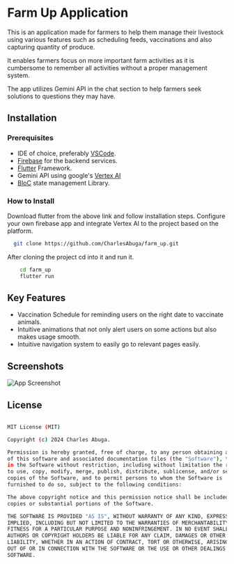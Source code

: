 
# Farm Up Application

This is an application made for farmers to help them manage their livestock using various features such as scheduling feeds, vaccinations and also capturing quantity of produce. 

It enables farmers focus on more important farm activities as it is cumbersome to remember all activities without a proper management system.

The app utilizes Gemini API in the chat section to help farmers seek solutions to questions they may have.


## Installation

### Prerequisites

- IDE of choice, preferably [VSCode](https://code.visualstudio.com/download).
- [Firebase](https://firebase.google.com/) for the backend services.
- [Flutter](https://docs.flutter.dev/get-started/install) Framework.
- Gemini API using google's [Vertex AI](https://firebase.google.com/docs/vertex-ai/get-started)
- [BloC](https://bloclibrary.dev/getting-started/) state management Library.


### How to Install
Download flutter from the above link and follow installation steps. Configure your own firebase app and integrate Vertex AI to the project based on the platform.


```bash
  git clone https://github.com/CharlesAbuga/farm_up.git
```
After cloning the project cd into it and run it.
```bash
    cd farm_up
    flutter run

```
    
## Key Features
- Vaccination Schedule for reminding users on the right date to vaccinate animals.
- Intuitive animations that not only alert users on some actions but also makes usage smooth.
- Intuitive navigation system to easily go to relevant pages easily.
## Screenshots

![App Screenshot](https://via.placeholder.com/468x300?text=App+Screenshot+Here)


## License

```bash

MIT License (MIT)

Copyright (c) 2024 Charles Abuga.

Permission is hereby granted, free of charge, to any person obtaining a copy
of this software and associated documentation files (the "Software"), to deal
in the Software without restriction, including without limitation the rights
to use, copy, modify, merge, publish, distribute, sublicense, and/or sell
copies of the Software, and to permit persons to whom the Software is
furnished to do so, subject to the following conditions:

The above copyright notice and this permission notice shall be included in all
copies or substantial portions of the Software.

THE SOFTWARE IS PROVIDED "AS IS", WITHOUT WARRANTY OF ANY KIND, EXPRESS OR
IMPLIED, INCLUDING BUT NOT LIMITED TO THE WARRANTIES OF MERCHANTABILITY,
FITNESS FOR A PARTICULAR PURPOSE AND NONINFRINGEMENT. IN NO EVENT SHALL THE
AUTHORS OR COPYRIGHT HOLDERS BE LIABLE FOR ANY CLAIM, DAMAGES OR OTHER
LIABILITY, WHETHER IN AN ACTION OF CONTRACT, TORT OR OTHERWISE, ARISING FROM,
OUT OF OR IN CONNECTION WITH THE SOFTWARE OR THE USE OR OTHER DEALINGS IN THE
SOFTWARE.
```

